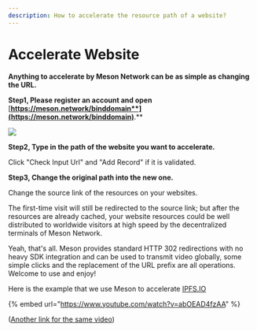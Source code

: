 ```yaml
---
description: How to accelerate the resource path of a website?
---
```


# Accelerate Website

**Anything to accelerate by Meson Network can be as simple as changing the URL.**

**Step1, Please register an account and open** [**https://meson.network/binddomain**](https://meson.network/binddomain)**.**

![](https://lh4.googleusercontent.com/MJx5ODBjUqjWQQqch60zwTerKTiizf1M-1kLKTVlBlP0SUn-Q6LEBrQLNwOLXOcuD\_3Jgf9haRTVVVf44A\_y26c3Rq0H15X9RfEDqrxEUud21Awf4GNT5GlzfSePc5uSpwt1kDsf)

**Step2, Type in the path of the website you want to accelerate.**

Click "Check Input Url" and "Add Record" if it is validated.

**Step3, Change the original path into the new one.**

Change the source link of the resources on your websites.&#x20;

The first-time visit will still be redirected to the source link; but after the resources are already cached, your website resources could be well distributed to worldwide visitors at high speed by the decentralized terminals of Meson Network.





Yeah, that's all. Meson provides standard HTTP 302 redirections with no heavy SDK integration and can be used to transmit video globally, some simple clicks and the replacement of the URL prefix are all operations. Welcome to use and enjoy!

Here is the example that we use Meson to accelerate [IPFS.IO](https://ipfs.io)

{% embed url="https://www.youtube.com/watch?v=abOEAD4fzAA" %}

([Another link for the same video](https://wr1cs5-fekbhikbhckjaxx.shoppynext.com:19091/video/AcceleratedByUsingMesonNetwork-redirecter456gt.mp4))
